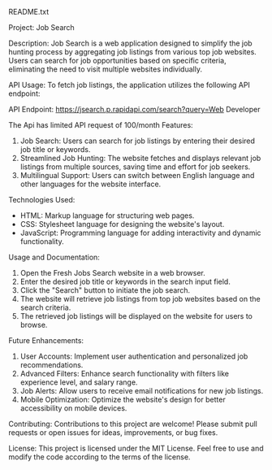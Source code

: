 README.txt

Project: Job Search

Description:
Job Search is a web application designed to simplify the job hunting process by aggregating job listings from various top job websites. Users can search for job opportunities based on specific criteria, eliminating the need to visit multiple websites individually.

API Usage:
To fetch job listings, the application utilizes the following API endpoint:

API Endpoint:
https://jsearch.p.rapidapi.com/search?query=Web Developer

The Api has limited API request of 100/month 
Features:
1. Job Search: Users can search for job listings by entering their desired job title or keywords.
2. Streamlined Job Hunting: The website fetches and displays relevant job listings from multiple sources, saving time and effort for job seekers.
3. Multilingual Support: Users can switch between English language and other languages for the website interface.


Technologies Used:
- HTML: Markup language for structuring web pages.
- CSS: Stylesheet language for designing the website's layout.
- JavaScript: Programming language for adding interactivity and dynamic functionality.

Usage and Documentation:
1. Open the Fresh Jobs Search website in a web browser.
2. Enter the desired job title or keywords in the search input field.
3. Click the "Search" button to initiate the job search.
4. The website will retrieve job listings from top job websites based on the search criteria.
5. The retrieved job listings will be displayed on the website for users to browse.

Future Enhancements:
1. User Accounts: Implement user authentication and personalized job recommendations.
2. Advanced Filters: Enhance search functionality with filters like  experience level, and salary range.
3. Job Alerts: Allow users to receive email notifications for new job listings.
4. Mobile Optimization: Optimize the website's design for better accessibility on mobile devices.

Contributing:
Contributions to this project are welcome! Please submit pull requests or open issues for ideas, improvements, or bug fixes.

License:
This project is licensed under the MIT License. Feel free to use and modify the code according to the terms of the license.
